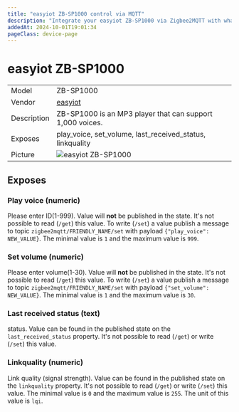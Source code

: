 ```yaml
---
title: "easyiot ZB-SP1000 control via MQTT"
description: "Integrate your easyiot ZB-SP1000 via Zigbee2MQTT with whatever smart home infrastructure you are using without the vendor's bridge or gateway."
addedAt: 2024-10-01T19:01:34
pageClass: device-page
---
```


<!-- !!!! -->
<!-- ATTENTION: This file is auto-generated through docgen! -->
<!-- You can only edit the "Notes"-Section between the two comment lines "Notes BEGIN" and "Notes END". -->
<!-- Do not use h1 or h2 heading within "## Notes"-Section. -->
<!-- !!!! -->

# easyiot ZB-SP1000

|     |     |
|-----|-----|
| Model | ZB-SP1000  |
| Vendor  | [easyiot](/supported-devices/#v=easyiot)  |
| Description | ZB-SP1000 is an MP3 player that can support 1,000 voices. |
| Exposes | play_voice, set_volume, last_received_status, linkquality |
| Picture | ![easyiot ZB-SP1000](https://www.zigbee2mqtt.io/images/devices/ZB-SP1000.png) |


<!-- Notes BEGIN: You can edit here. Add "## Notes" headline if not already present. -->


<!-- Notes END: Do not edit below this line -->




## Exposes

### Play voice (numeric)
Please enter ID(1-999).
Value will **not** be published in the state.
It's not possible to read (`/get`) this value.
To write (`/set`) a value publish a message to topic `zigbee2mqtt/FRIENDLY_NAME/set` with payload `{"play_voice": NEW_VALUE}`.
The minimal value is `1` and the maximum value is `999`.

### Set volume (numeric)
Please enter volume(1-30).
Value will **not** be published in the state.
It's not possible to read (`/get`) this value.
To write (`/set`) a value publish a message to topic `zigbee2mqtt/FRIENDLY_NAME/set` with payload `{"set_volume": NEW_VALUE}`.
The minimal value is `1` and the maximum value is `30`.

### Last received status (text)
status.
Value can be found in the published state on the `last_received_status` property.
It's not possible to read (`/get`) or write (`/set`) this value.

### Linkquality (numeric)
Link quality (signal strength).
Value can be found in the published state on the `linkquality` property.
It's not possible to read (`/get`) or write (`/set`) this value.
The minimal value is `0` and the maximum value is `255`.
The unit of this value is `lqi`.

